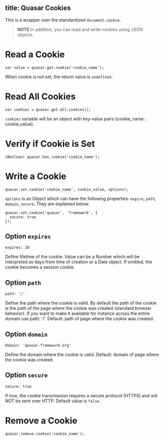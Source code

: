 title: Quasar Cookies
---
This is a wrapper over the standardized `document.cookie`.

> **NOTE**
> In addition, you can read and write cookies using JSON objects.

# Read a Cookie
```
var value = quasar.get.cookie('cookie_name');
```
When cookie is not set, the return value is `undefined`.

# Read All Cookies
```
var cookies = quasar.get.all.cookies();
```
`cookies` variable will be an object with key-value pairs (cookie_name : cookie_value).

# Verify if Cookie is Set
```
(Boolean) quasar.has.cookie('cookie_name');
```

# Write a Cookie
```
quasar.set.cookie('cookie_name', cookie_value, options);
```

`options` is an Object which can have the following properties: `expire`, `path`, `domain`, `secure`. They are explained below.

```
quasar.set.cookie('quasar', 'framework', {
  secure: true
});
```

## Option `expires`
```
expires: 10
```
Define lifetime of the cookie. Value can be a Number which will be interpreted as days from time of creation or a Date object. If omitted, the cookie becomes a session cookie.

## Option `path`
```
path: '/'
```
Define the path where the cookie is valid. By default the path of the cookie is the path of the page where the cookie was created (standard browser behavior). If you want to make it available for instance across the entire domain use path: '/'. Default: path of page where the cookie was created.

## Option `domain`
```
domain: 'quasar-framework.org'
```
Define the domain where the cookie is valid. Default: domain of page where the cookie was created.

## Option `secure`
```
secure: true
```
If true, the cookie transmission requires a secure protocol (HTTPS) and will NOT be sent over HTTP. Default value is `false`.

# Remove a Cookie
```
quasar.remove.cookie('cookie_name');
```
